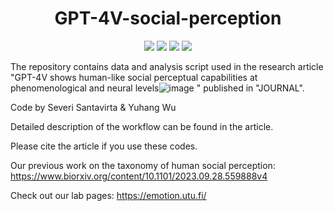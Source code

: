 
<h1 align="center">
GPT-4V-social-perception
</h1>

<div align="center">

[![](https://img.shields.io/github/stars/santavis/GPT-4V-social-perception)](https://github.com/santavis/GPT-4V-social-perception)
[![](https://img.shields.io/github/forks/santavis/GPT-4V-social-perception)](https://github.com/santavis/GPT-4V-social-perception)
[![](https://img.shields.io/github/issues/santavis/GPT-4V-social-perception)](https://github.com/santavis/GPT-4V-social-perception)
[![](https://img.shields.io/github/license/santavis/GPT-4V-social-perception)](https://github.com/santavis/GPT-4V-social-perception/blob/main/LICENSE) 
</div>


The repository contains data and analysis script used in the research article "GPT-4V shows human-like social perceptual capabilities at phenomenological and neural levels![image](https://github.com/user-attachments/assets/634233e1-80ed-42cb-8127-7eebc2e212a6)
" published in "JOURNAL".

Code by Severi Santavirta & Yuhang Wu

Detailed description of the workflow can be found in the article. 

Please cite the article if you use these codes.

Our previous work on the taxonomy of human social perception: https://www.biorxiv.org/content/10.1101/2023.09.28.559888v4

Check out our lab pages: https://emotion.utu.fi/
